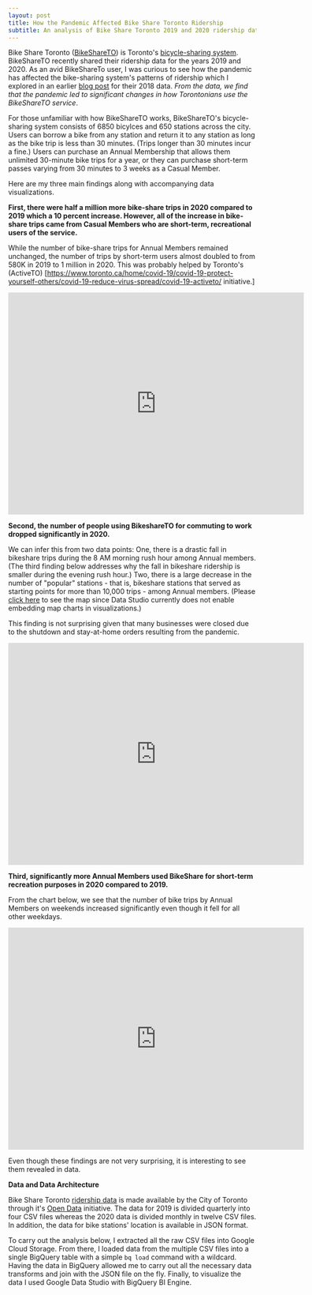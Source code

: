 ```yaml
---
layout: post
title: How the Pandemic Affected Bike Share Toronto Ridership
subtitle: An analysis of Bike Share Toronto 2019 and 2020 ridership data using BigQuery and Google Data Studio
---
```


Bike Share Toronto ([BikeShareTO](https://bikesharetoronto.com/)) is Toronto's [bicycle-sharing system](https://en.wikipedia.org/wiki/Bicycle-sharing_system). BikeShareTO recently shared their ridership data for the years 2019 and 2020. As an avid BikeShareTo user, I was curious to see how the pandemic has affected the bike-sharing system's patterns of ridership which I explored in an earlier [blog post](https://bilalmkhan.github.io/toronto-time-limit-bike-share-tableau/) for their 2018 data. *From the data, we find that the pandemic led to significant changes in how Torontonians use the BikeShareTO service*.

For those unfamiliar with how BikeShareTO works, BikeShareTO's bicycle-sharing system consists of 6850 bicylces and 650 stations across the city. Users can borrow a bike from any station and return it to any station as long as the bike trip is less than 30 minutes. (Trips longer than 30 minutes incur a fine.) Users can purchase an Annual Membership that allows them unlimited 30-minute bike trips for a year, or they can purchase short-term passes varying from 30 minutes to 3 weeks as a Casual Member.


Here are my three main findings along with accompanying data visualizations.

**First, there were half a million more bike-share trips in 2020 compared to 2019 which a 10 percent increase. However, all of the increase in bike-share trips came from Casual Members who are short-term, recreational users of the service.**

While the number of bike-share trips for Annual Members remained unchanged, the number of trips by short-term users almost doubled to from 580K in 2019 to 1 million in 2020. This was probably helped by Toronto's (ActiveTO) [https://www.toronto.ca/home/covid-19/covid-19-protect-yourself-others/covid-19-reduce-virus-spread/covid-19-activeto/ initiative.]

<iframe width="600" height="450" src="https://datastudio.google.com/embed/reporting/ddceadbc-02e2-49a9-9766-fbf96b84c615/page/XkoCC" frameborder="0" style="border:0" allowfullscreen></iframe>


**Second, the number of people using BikeshareTO for commuting to work dropped significantly in 2020.**

We can infer this from two data points: One, there is a drastic fall in bikeshare trips during the 8 AM morning rush hour among Annual members. (The third finding below addresses why the fall in bikeshare ridership is smaller during the evening rush hour.) Two, there is a large decrease in the number of "popular" stations - that is, bikeshare stations that served as starting points for more than 10,000 trips - among Annual members. (Please [click here](tinyurl.com/ywfxutkb) to see the map since Data Studio currently does not enable embedding map charts in visualizations.)

This finding is not surprising given that many businesses were closed due to the shutdown and stay-at-home orders resulting from the pandemic.

<iframe width="600" height="450" src="https://datastudio.google.com/embed/reporting/ddceadbc-02e2-49a9-9766-fbf96b84c615/page/fGtCC" frameborder="0" style="border:0" allowfullscreen></iframe>

**Third, significantly more Annual Members used BikeShare for short-term recreation purposes in 2020 compared to 2019.**

From the chart below, we see that the number of bike trips by Annual Members on weekends increased significantly even though it fell for all other weekdays.

<iframe width="600" height="450" src="https://datastudio.google.com/embed/reporting/ddceadbc-02e2-49a9-9766-fbf96b84c615/page/cHtCC" frameborder="0" style="border:0" allowfullscreen></iframe>

Even though these findings are not very surprising, it is interesting to see them revealed in data.


**Data and Data Architecture**

Bike Share Toronto [ridership data](https://ckan0.cf.opendata.inter.prod-toronto.ca/tr/dataset/bike-share-toronto-ridership-data) is made available by the City of Toronto through it's [Open Data](https://www.toronto.ca/city-government/data-research-maps/open-data/) initiative. The data for 2019 is divided quarterly into four CSV files whereas the 2020 data is divided monthly in twelve CSV files. In addition, the data for bike stations' location is available in JSON format. 

To carry out the analysis below, I extracted all the raw CSV files into Google Cloud Storage. From there, I loaded data from the multiple CSV files into a single BigQuery table with a simple `bq load` command with a wildcard. Having the data in BigQuery allowed me to carry out all the necessary data transforms and join with the JSON file on the fly. Finally, to visualize the data I used Google Data Studio with BigQuery BI Engine. 

